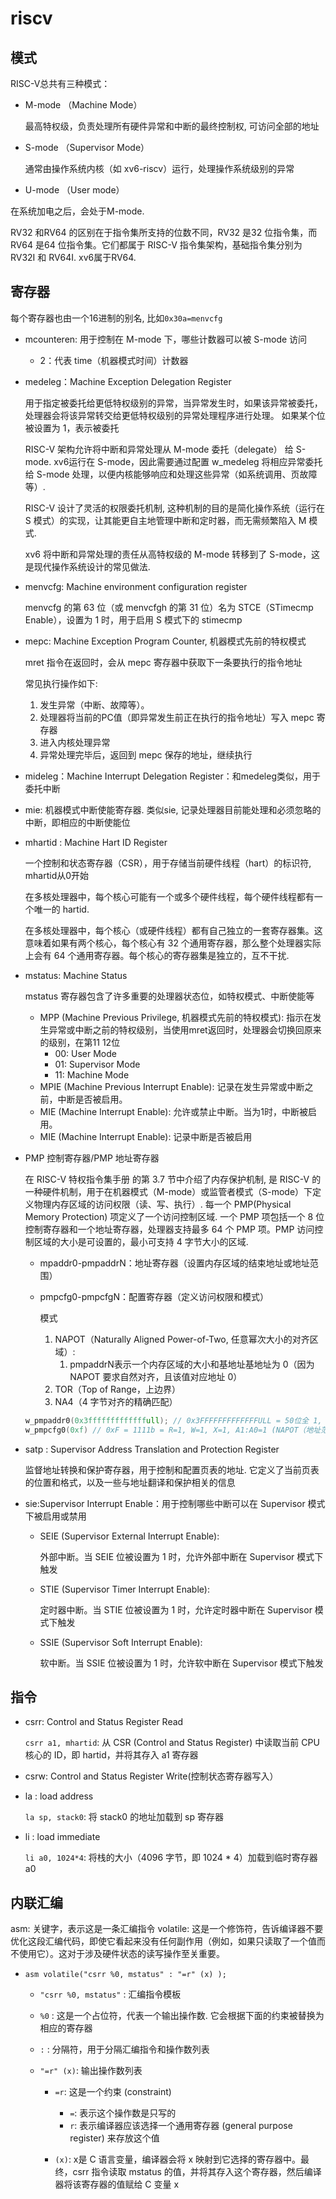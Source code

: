 # riscv

## 模式
RISC-V总共有三种模式：
- M-mode （Machine Mode）

    最高特权级，负责处理所有硬件异常和中断的最终控制权, 可访问全部的地址
- S-mode （Supervisor Mode）

    通常由操作系统内核（如 xv6-riscv）运行，处理操作系统级别的异常
- U-mode （User mode）

在系统加电之后，会处于M-mode.

RV32 和RV64 的区别在于指令集所支持的位数不同，RV32 是32 位指令集，而RV64 是64 位指令集。它们都属于 RISC-V 指令集架构，基础指令集分别为 RV32I 和 RV64I. xv6属于RV64.

## 寄存器
每个寄存器也由一个16进制的别名, 比如`0x30a=menvcfg`

- mcounteren: 用于控制在 M-mode 下，哪些计数器可以被 S-mode 访问

    - 2：代表 time（机器模式时间）计数器

- medeleg：Machine Exception Delegation Register

    用于指定被委托给更低特权级别的异常，当异常发生时，如果该异常被委托，处理器会将该异常转交给更低特权级别的异常处理程序进行处理。 如果某个位被设置为 1，表示被委托

    RISC-V 架构允许将中断和异常处理从 M-mode 委托（delegate） 给 S-mode. xv6运行在 S-mode，因此需要通过配置 w_medeleg 将相应异常委托给 S-mode 处理，以便内核能够响应和处理这些异常（如系统调用、页故障等）.

    RISC-V 设计了灵活的权限委托机制, 这种机制的目的是简化操作系统（运行在 S 模式）的实现，让其能更自主地管理中断和定时器，而无需频繁陷入 M 模式.
    
    xv6 将中断和异常处理的责任从高特权级的 M-mode 转移到了 S-mode，这是现代操作系统设计的常见做法.
- menvcfg: Machine environment configuration register

    menvcfg 的第 63 位（或 menvcfgh 的第 31 位）名为 STCE（STimecmp Enable），设置为 1 时，用于启用 S 模式下的 stimecmp
- mepc: Machine Exception Program Counter, 机器模式先前的特权模式

    mret 指令在返回时，会从 mepc 寄存器中获取下一条要执行的指令地址

    常见执行操作如下:
    1. 发生异常（中断、故障等）。
    1. 处理器将当前的PC值（即异常发生前正在执行的指令地址）写入 mepc 寄存器
    1. 进入内核处理异常
    1. 异常处理完毕后，返回到 mepc 保存的地址，继续执行
- mideleg：Machine Interrupt Delegation Register：和medeleg类似，用于委托中断
- mie: 机器模式中断使能寄存器. 类似sie, 记录处理器目前能处理和必须忽略的中断，即相应的中断使能位
- mhartid : Machine Hart ID Register

    一个控制和状态寄存器（CSR），用于存储当前硬件线程（hart）的标识符, mhartid从0开始

    在多核处理器中，每个核心可能有一个或多个硬件线程，每个硬件线程都有一个唯一的 hartid.

    在多核处理器中，每个核心（或硬件线程）都有自己独立的一套寄存器集。这意味着如果有两个核心，每个核心有 32 个通用寄存器，那么整个处理器实际上会有 64 个通用寄存器。每个核心的寄存器集是独立的，互不干扰.
- mstatus:  Machine Status

    mstatus 寄存器包含了许多重要的处理器状态位，如特权模式、中断使能等

    - MPP (Machine Previous Privilege, 机器模式先前的特权模式): 指示在发生异常或中断之前的特权级别，当使用mret返回时，处理器会切换回原来的级别，在第11 12位
        - 00: User Mode
        - 01: Supervisor Mode
        - 11: Machine Mode
    - MPIE (Machine Previous Interrupt Enable): 记录在发生异常或中断之前，中断是否被启用。
    - MIE (Machine Interrupt Enable): 允许或禁止中断。当为1时，中断被启用。
    - MIE (Machine Interrupt Enable): 记录中断是否被启用
- PMP 控制寄存器/PMP 地址寄存器

    在 RISC-V 特权指令集手册 的第 3.7 节中介绍了内存保护机制, 是 RISC-V 的一种硬件机制，用于在机器模式（M-mode）或监管者模式（S-mode）下定义物理内存区域的访问权限（读、写、执行）. 每一个 PMP(Physical Memory Protection) 项定义了一个访问控制区域. 一个 PMP 项包括一个 8 位控制寄存器和一个地址寄存器，处理器支持最多 64 个 PMP 项。PMP 访问控制区域的大小是可设置的，最小可支持 4 字节大小的区域.

    - mpaddr0-pmpaddrN：地址寄存器（设置内存区域的结束地址或地址范围）
    - pmpcfg0-pmpcfgN：配置寄存器（定义访问权限和模式）

        模式
        1. NAPOT（Naturally Aligned Power-of-Two, 任意幂次大小的对齐区域）:
            1. pmpaddrN表示一个内存区域的大小和基地址基地址为 0（因为 NAPOT 要求自然对齐，且该值对应地址 0）
        1. TOR（Top of Range，上边界）
        1. NA4（4 字节对齐的精确匹配）

    ```c
    w_pmpaddr0(0x3fffffffffffffull); // 0x3FFFFFFFFFFFFFULL = 50位全 1, 它是一个特殊的 NAPOT 模式值，它表示一个极大的连续内存区域（几乎覆盖整个64位地址空间）
    w_pmpcfg0(0xf) // 0xF = 1111b = R=1, W=1, X=1, A1:A0=1 (NAPOT（地址范围压缩表示方式）模式)
    ```

- satp : Supervisor Address Translation and Protection Register

    监督地址转换和保护寄存器，用于控制和配置页表的地址. 它定义了当前页表的位置和格式，以及一些与地址翻译和保护相关的信息
- sie:Supervisor Interrupt Enable：用于控制哪些中断可以在 Supervisor 模式下被启用或禁用

    - SEIE (Supervisor External Interrupt Enable):

        外部中断。当 SEIE 位被设置为 1 时，允许外部中断在 Supervisor 模式下触发

    - STIE (Supervisor Timer Interrupt Enable):

        定时器中断。当 STIE 位被设置为 1 时，允许定时器中断在 Supervisor 模式下触发

    - SSIE (Supervisor Soft Interrupt Enable):

        软中断。当 SSIE 位被设置为 1 时，允许软中断在 Supervisor 模式下触发

## 指令
- csrr: Control and Status Register Read

    `csrr a1, mhartid`: 从 CSR (Control and Status Register) 中读取当前 CPU 核心的 ID，即 hartid，并将其存入 a1 寄存器
- csrw: Control and Status Register Write(控制状态寄存器写入）
- la : load address

    `la sp, stack0`: 将 stack0 的地址加载到 sp 寄存器
- li : load immediate

    `li a0, 1024*4`: 将栈的大小（4096 字节，即 1024 * 4）加载到临时寄存器 a0

## 内联汇编
asm: 关键字，表示这是一条汇编指令
volatile: 这是一个修饰符，告诉编译器不要优化这段汇编代码，即使它看起来没有任何副作用（例如，如果只读取了一个值而不使用它）。这对于涉及硬件状态的读写操作至关重要。

- `asm volatile("csrr %0, mstatus" : "=r" (x) );`

    - `"csrr %0, mstatus"` : 汇编指令模板
    - `%0` : 这是一个占位符，代表一个输出操作数. 它会根据下面的约束被替换为相应的寄存器
    - `:` : 分隔符，用于分隔汇编指令和操作数列表
    - `"=r" (x)`: 输出操作数列表

        - `=r`: 这是一个约束 (constraint)

            - `=`: 表示这个操作数是只写的
            - `r`: 表示编译器应该选择一个通用寄存器 (general purpose register) 来存放这个值

        - `(x)`: x是 C 语言变量，编译器会将 x 映射到它选择的寄存器中。最终，csrr 指令读取 mstatus 的值，并将其存入这个寄存器，然后编译器将该寄存器的值赋给 C 变量 x